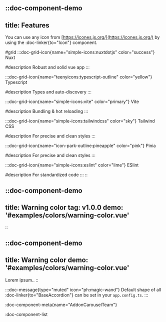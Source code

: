 

::doc-component-demo
---
title: Features
---
You can use any icon from [https://icones.js.org/](https://icones.js.org/) by using the :doc-linker{to="Icon"} component.

#grid
  :::doc-grid-icon{name="simple-icons:nuxtdotjs" color="success"}
  Nuxt

  #description
  Robust and solid vue app
  :::

  :::doc-grid-icon{name="teenyicons:typescript-outline" color="yellow"}
  Typescript

  #description
  Types and auto-discovery
  :::

  :::doc-grid-icon{name="simple-icons:vite" color="primary"}
  Vite

  #description
  Bundling & hot reloading
  :::

  :::doc-grid-icon{name="simple-icons:tailwindcss" color="sky"}
  Tailwind CSS

  #description
  For precise and clean styles
  :::

  :::doc-grid-icon{name="icon-park-outline:pineapple" color="pink"}
  Pinia

  #description
  For precise and clean styles
  :::

  :::doc-grid-icon{name="simple-icons:eslint" color="lime"}
  ESlint

  #description
  For standardized code
  :::
::








::doc-component-demo
---
title: Warning color
tag: v1.0.0
demo: '#examples/colors/warning-color.vue'
---
::




::doc-component-demo
---
title: Warning color
demo: '#examples/colors/warning-color.vue'
---
Lorem ipsum..
::






:::doc-message{type="muted" icon="ph:magic-wand"}
Default shape of all :doc-linker{to="BaseAccordion"} can be set in your `app.config.ts`.
:::




:doc-component-meta{name="AddonCarouselTeam"}




:doc-component-list